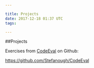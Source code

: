 ```yaml
---

title: Projects
date: 2017-12-18 01:37 UTC
tags: 

---
```


##Projects

Exercises from [CodeEval](https://www.codeeval.com/) on Github:

<https://github.com/Stefanough/CodeEval>
